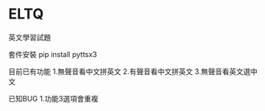 # ELTQ
英文學習試題

套件安裝
pip install pyttsx3

目前已有功能
1.無聲音看中文拼英文
2.有聲音看中文拼英文
3.無聲音看英文選中文

已知BUG
1.功能3選項會重複
